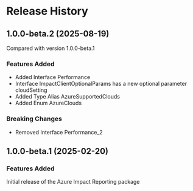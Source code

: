 # Release History

## 1.0.0-beta.2 (2025-08-19)
Compared with version 1.0.0-beta.1

### Features Added
  - Added Interface Performance
  - Interface ImpactClientOptionalParams has a new optional parameter cloudSetting
  - Added Type Alias AzureSupportedClouds
  - Added Enum AzureClouds

### Breaking Changes
  - Removed Interface Performance_2

    
## 1.0.0-beta.1 (2025-02-20)

### Features Added

Initial release of the Azure Impact Reporting package
